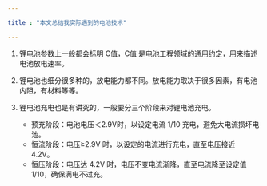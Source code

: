 ```yaml
---

title : "本文总结我实际遇到的电池技术"

---
```





1. 锂电池参数上一般都会标明 C值，C值 是电池工程领域的通用约定，用来描述电池放电速率。
2. 锂电池也细分很多种的，放电能力都不同。放电能力取决于很多因素，有电池内阻，有材料等等。
3. 锂电池充电也是有讲究的，一般要分三个阶段来对锂电池充电。

    - 预充阶段：电池电压＜2.9V时，以设定电流 1/10 充电，避免大电流损坏电池。
    - 恒流阶段：电压≥2.9V 时，以设定的电流进行充电，直至电压接近 4.2V。
    - 恒压阶段：电压达 4.2V 时，电压不变电流渐降，直至电流降至设定值 1/10，确保满电不过充。